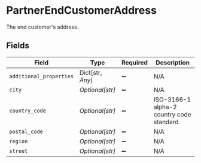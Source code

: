 # PartnerEndCustomerAddress

The end customer's address.


## Fields

| Field                                     | Type                                      | Required                                  | Description                               |
| ----------------------------------------- | ----------------------------------------- | ----------------------------------------- | ----------------------------------------- |
| `additional_properties`                   | Dict[str, *Any*]                          | :heavy_minus_sign:                        | N/A                                       |
| `city`                                    | *Optional[str]*                           | :heavy_minus_sign:                        | N/A                                       |
| `country_code`                            | *Optional[str]*                           | :heavy_minus_sign:                        | ISO-3166-1 alpha-2 country code standard. |
| `postal_code`                             | *Optional[str]*                           | :heavy_minus_sign:                        | N/A                                       |
| `region`                                  | *Optional[str]*                           | :heavy_minus_sign:                        | N/A                                       |
| `street`                                  | *Optional[str]*                           | :heavy_minus_sign:                        | N/A                                       |